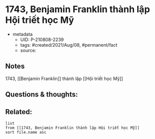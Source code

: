 # 1743, Benjamin Franklin thành lập Hội triết học Mỹ

- metadata
	- UID: P-210808-2239
	- tags: #created/2021/Aug/08, #permanent/fact 
	- source: 

## Notes
1743, [[Benjamin Franklin]] thành lập [[Hội triết học Mỹ]]

## Questions & thoughts:

## Related:
```dataview
list
from [[1743, Benjamin Franklin thành lập Hội triết học Mỹ]]
sort file.name asc
```
